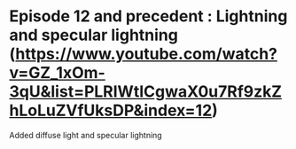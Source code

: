 # Episode 12 and precedent : Lightning and specular lightning (https://www.youtube.com/watch?v=GZ_1xOm-3qU&list=PLRIWtICgwaX0u7Rf9zkZhLoLuZVfUksDP&index=12)
Added diffuse light and specular lightning
